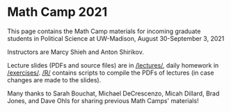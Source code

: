 # Math Camp 2021

This page contains the Math Camp materials for incoming graduate students in Political Science at UW-Madison, August 30-September 3, 2021

Instructors are Marcy Shieh and Anton Shirikov.

Lecture slides (PDFs and source files) are in [/lectures/](https://github.com/marcyshieh/math-camp-2021/tree/master/lectures), daily homework in [/exercises/](https://github.com/marcyshieh/math-camp-2021/tree/master/exercises). [/R/](https://github.com/marcyshieh/math-camp-2021/tree/master/R) contains scripts to compile the PDFs of lectures (in case changes are made to the slides).

Many thanks to Sarah Bouchat, Michael DeCrescenzo, Micah Dillard, Brad Jones, and Dave Ohls for sharing previous Math Camps' materials!
